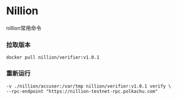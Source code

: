 # Nillion
nillion常用命令
### 拉取版本
```docker pull nillion/verifier:v1.0.1```
### 重新运行
```docker run -d --name nillion \
-v ./nillion/accuser:/var/tmp nillion/verifier:v1.0.1 verify \
--rpc-endpoint "https://nillion-testnet-rpc.polkachu.com"
```
